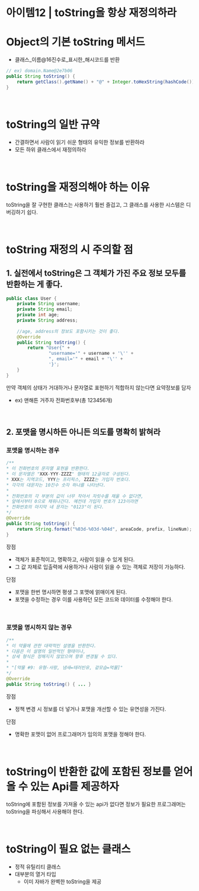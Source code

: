 # **아이템12 | toString을 항상 재정의하라**


# Object의 기본 toString 메서드

- 클래스_이름@16진수로_표시한_해시코드를 반환

```java
// ex) domain.Name@2e7b06
public String toString() {
    return getClass().getName() + "@" + Integer.toHexString(hashCode());
}
```

<br>

# toString의 일반 규약

- 간결하면서 사람이 읽기 쉬운 형태의 유익한 정보를 반환하라
- 모든 하위 클래스에서 재정의하라

<br>

# toString을 재정의해야 하는 이유

toString을  잘 구현한 클래스는 사용하기 훨씬 즐겁고, 그 클래스를 사용한 시스템은 디버깅하기 쉽다.

<br>

# toString 재정의 시 주의할 점

## 1. 실전에서 toString은 그 객체가 가진 주요 정보 모두를 반환하는 게 좋다.

```java
public class User {
    private String username;
    private String email;
    private int age;
    private String address;
    
    //age, address의 정보도 포함시키는 것이 좋다.
    @Override
    public String toString() {
        return "User{" +
                "username='" + username + '\'' +
                ", email='" + email + '\'' +
                '}';
    } 
}
```

만약 객체의 상태가 거대하거나 문자열로 표현하기 적합하지 않는다면 요약정보를 담자

- ex) 맨해튼 거주자 전화번호부(총 123456개)

<br>

## 2. 포맷을 명시하든 아니든 의도를 명확히 밝혀라

### 포맷을 명시하는 경우

```java
/**
* 이 전화번호의 문자열 표현을 반환한다.
* 이 문자열은 "XXX-YYY-ZZZZ" 형태의 12글자로 구성된다.
* XXX는 지역코드, YYY는 프리픽스, ZZZZ는 가입자 번호다.
* 각각의 대문자는 10진수 숫자 하나를 나타낸다.
* 
* 전화번호의 각 부분의 값이 너무 작아서 자릿수를 채울 수 없다면,
* 앞에서부터 0으로 채워나간다. 예컨데 가입자 번호가 123이라면
* 전화번호의 마지막 네 문자는 "0123"이 된다.
*/
@Override 
public String toString() {
    return String.format("%03d-%03d-%04d", areaCode, prefix, lineNum);
}
```

장점

- 객체가 표준적이고, 명확하고, 사람이 읽을 수 있게 된다.
- 그 값 자체로 입출력에 사용하거나 사람이 읽을 수 있는 객체로 저장이 가능하다.

단점

- 포맷을 한번 명시하면 평생 그 포맷에 얽매이게 된다.
- 포맷을 수정하는 경우 이를 사용하던 모든 코드와 데이터를 수정해야 한다.

<br>

### 포맷을 명시하지 않는 경우

```java
/**
* 이 약물에 관한 대략적인 설명을 반환한다.
* 다음은 이 설명의 일반적인 형태이나,
* 상세 형식은 정해지지 않았으며 향후 변경될 수 있다.
* 
* "[약물 #9: 유형-사랑, 냄새=테러빈유, 겉모습=먹물]"
*/
@Override
public String toString() { ... }
```

장점

- 정책 변경 시 정보를 더 넣거나 포맷을 개선할 수 있는 유연성을 가진다.

단점

- 명확한 포맷이 없어 프로그래머가 임의의 포맷을 정해야 한다.

<br>

# toString이 반환한 값에 포함된 정보를 얻어올 수 있는 Api를 제공하자

toString에 포함된 정보를 가져올 수 있는 api가 없다면 정보가 필요한 프로그래머는 toString을 파싱해서 사용해야 한다.

<br>

# toString이 필요 없는 클래스

- 정적 유틸리티 클래스
- 대부분의 열거 타입
    - 이미 자바가 완벽한 toString을 제공
